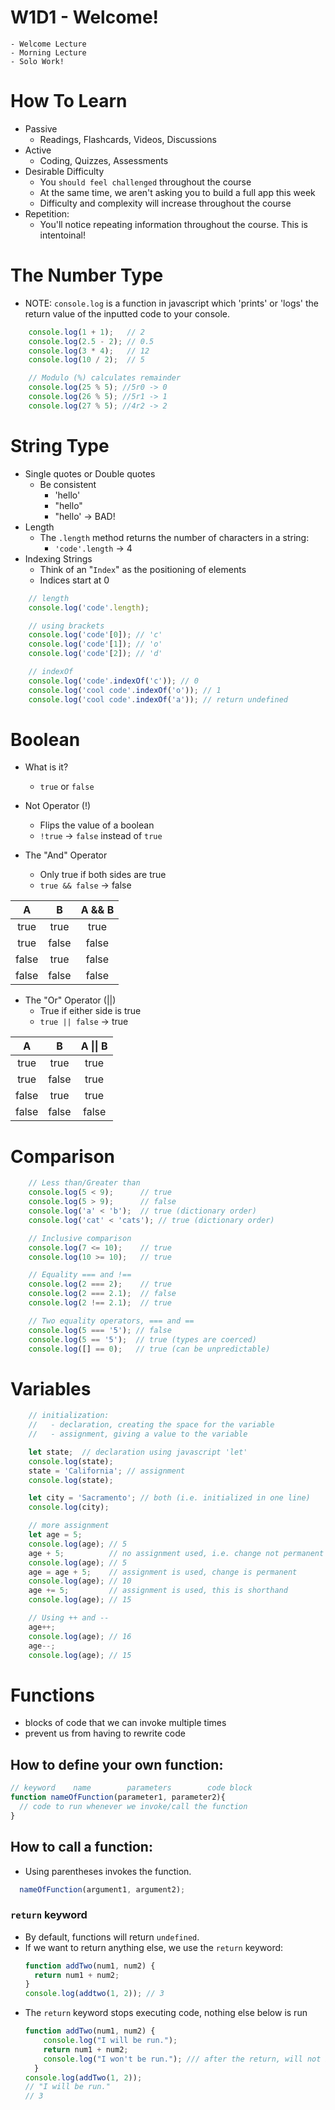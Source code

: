 # W1D1 - Welcome!
    - Welcome Lecture
    - Morning Lecture
    - Solo Work!

# How To Learn

- Passive
    - Readings, Flashcards, Videos, Discussions
- Active
    - Coding, Quizzes, Assessments
- Desirable Difficulty
    - You `should feel challenged` throughout the course
    - At the same time, we aren't asking you to build a full app this week
    - Difficulty and complexity will increase throughout the course
-  Repetition:
    - You'll notice repeating information throughout the course. This is intentoinal! 



# The Number Type  
- NOTE: `console.log` is a function in javascript which 'prints' or 'logs' the return value of the inputted code to your console.

```javascript
    console.log(1 + 1);   // 2
    console.log(2.5 - 2); // 0.5
    console.log(3 * 4);   // 12 
    console.log(10 / 2);  // 5

    // Modulo (%) calculates remainder 
    console.log(25 % 5); //5r0 -> 0
    console.log(26 % 5); //5r1 -> 1
    console.log(27 % 5); //4r2 -> 2
```

# String Type
- Single quotes or Double quotes
  - Be consistent
    - 'hello'
    - "hello"
    - "hello' -> BAD!
- Length
  - The `.length` method returns the number of characters in a string:
    - `'code'.length` -> 4
- Indexing Strings
  - Think of an "`Index`" as the positioning of elements 
  - Indices start at 0

```javascript
    // length
    console.log('code'.length);

    // using brackets
    console.log('code'[0]); // 'c'
    console.log('code'[1]); // 'o'
    console.log('code'[2]); // 'd' 

    // indexOf
    console.log('code'.indexOf('c')); // 0
    console.log('cool code'.indexOf('o')); // 1
    console.log('cool code'.indexOf('a')); // return undefined
```
# Boolean 
- What is it?
    - `true` or `false` 

- Not Operator (!)
    - Flips the value of a boolean
    - `!true` -> `false` instead of `true`

- The "And" Operator
    - Only true if both sides are true
    - `true && false` -> false

| A     | B     | A && B |
|:-----:|:-----:|:------:|
| true  | true  | true   |
| true  | false | false  |
| false | true  | false  |
| false | false | false  |


- The "Or" Operator (||)
    - True if either side is true
    - `true || false` -> true
    

| A     | B     | A \|\| B |
|:-----:|:-----:|:------:|
| true  | true  | true   |
| true  | false | true   |
| false | true  | true   |
| false | false | false  |
    

# Comparison 

```javascript
    // Less than/Greater than
    console.log(5 < 9);      // true
    console.log(5 > 9);      // false
    console.log('a' < 'b');  // true (dictionary order)
    console.log('cat' < 'cats'); // true (dictionary order)

    // Inclusive comparison
    console.log(7 <= 10);    // true
    console.log(10 >= 10);   // true 

    // Equality === and !==
    console.log(2 === 2);    // true
    console.log(2 === 2.1);  // false
    console.log(2 !== 2.1);  // true

    // Two equality operators, === and ==
    console.log(5 === '5'); // false
    console.log(5 == '5');  // true (types are coerced)
    console.log([] == 0);   // true (can be unpredictable)
```

# Variables

```javascript
    // initialization:
    //   - declaration, creating the space for the variable
    //   - assignment, giving a value to the variable

    let state;  // declaration using javascript 'let'
    console.log(state);
    state = 'California'; // assignment
    console.log(state);

    let city = 'Sacramento'; // both (i.e. initialized in one line)
    console.log(city);

    // more assignment
    let age = 5;
    console.log(age); // 5
    age + 5;          // no assignment used, i.e. change not permanent
    console.log(age); // 5
    age = age + 5;    // assignment is used, change is permanent
    console.log(age); // 10
    age += 5;         // assignment is used, this is shorthand
    console.log(age); // 15

    // Using ++ and -- 
    age++;
    console.log(age); // 16
    age--;
    console.log(age); // 15
```

# Functions
  - blocks of code that we can invoke multiple times
  - prevent us from having to rewrite code

## How to define your own function:
```js
// keyword    name        parameters        code block
function nameOfFunction(parameter1, parameter2){
  // code to run whenever we invoke/call the function
}
```

## How to call a function:
  - Using parentheses invokes the function.
  ``` js
    nameOfFunction(argument1, argument2);
  ```

### `return` keyword
  - By default, functions will return `undefined`.
  - If we want to return anything else, we use the `return` keyword:
    ```js
    function addTwo(num1, num2) {
      return num1 + num2;
    }
    console.log(addtwo(1, 2)); // 3
    ```
  - The `return` keyword stops executing code, nothing else below is run
    ```js
    function addTwo(num1, num2) {
        console.log("I will be run.");
        return num1 + num2;
        console.log("I won't be run."); /// after the return, will not be run
      }
    console.log(addTwo(1, 2)); 
    // "I will be run."
    // 3

    ```